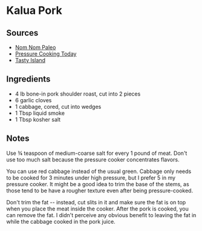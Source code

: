 # Kalua Pork

## Sources

- [Nom Nom Paleo](http://nomnompaleo.com/post/111934821818/pressure-cooker-kalua-pig)
- [Pressure Cooking Today](http://www.pressurecookingtoday.com/pressure-cooker-kalua-pork/)
- [Tasty Island](http://tastyislandhawaii.com/2011/04/03/pressure-cooked-kalua-pig/)

## Ingredients

- 4 lb bone-in pork shoulder roast, cut into 2 pieces
- 6 garlic cloves
- 1 cabbage, cored, cut into wedges
- 1 Tbsp liquid smoke
- 1 Tbsp kosher salt

## Notes

Use ¾ teaspoon of medium-coarse salt for every 1 pound of meat. Don't use too much salt because the pressure cooker concentrates flavors.

You can use red cabbage instead of the usual green. Cabbage only needs to be cooked for 3 minutes under high pressure, but I prefer 5 in my pressure cooker. It might be a good idea to trim the base of the stems, as those tend to be have a rougher texture even after being pressure-cooked.

Don't trim the fat -- instead, cut slits in it and make sure the fat is on top when you place the meat inside the cooker. After the pork is cooked, you can remove the fat. I didn't perceive any obvious benefit to leaving the fat in while the cabbage cooked in the pork juice.
